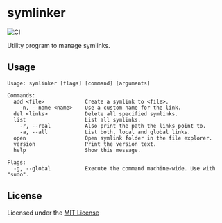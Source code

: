 # symlinker
 
![CI](https://github.com/Serkonda/symlinker/workflows/CI/badge.svg?branch=master)

Utility program to manage symlinks.


## Usage

```
Usage: symlinker [flags] [command] [arguments]

Commands:
  add <file>             Create a symlink to <file>.
    -n, --name <name>    Use a custom name for the link.
  del <links>            Delete all specified symlinks.
  list                   List all symlinks.
    -r, --real           Also print the path the links point to.
    -a, --all            List both, local and global links.
  open                   Open symlink folder in the file explorer.
  version                Print the version text.
  help                   Show this message.

Flags:
  -g, --global           Execute the command machine-wide. Use with "sudo".
```


## License

Licensed under the [MIT License][license]


<!-- Links -->
[license]: https://github.com/Serkonda/symlinker/blob/master/LICENSE.md
